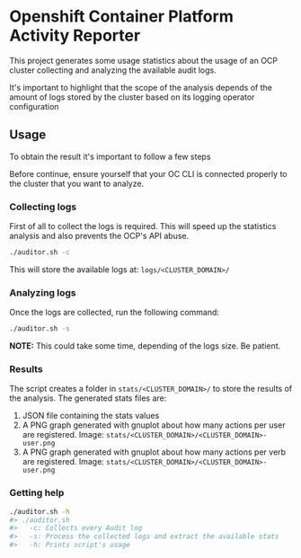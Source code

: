 # Openshift Container Platform Activity Reporter

This project generates some usage statistics about the usage of an OCP cluster
collecting and analyzing the available audit logs.

It's important to highlight that the scope of the analysis depends of the
amount of logs stored by the cluster based on its logging operator configuration

## Usage
To obtain the result it's important to follow a few steps

Before continue, ensure yourself that your OC CLI is connected properly to the
cluster that you want to analyze.

### Collecting logs
First of all to collect the logs is required. This will speed up the statistics
analysis and also prevents the OCP's API abuse.
```sh
./auditor.sh -c
```
This will store the available logs at: `logs/<CLUSTER_DOMAIN>/`


### Analyzing logs
Once the logs are collected, run the following command:
```sh
./auditor.sh -s
```
**NOTE:** This could take some time, depending of the logs size. Be patient.


### Results
The script creates a folder in `stats/<CLUSTER_DOMAIN>/` to store the results of
the analysis. The generated stats files are:
1. JSON file containing the stats values
2. A PNG graph generated with gnuplot about how many actions per user are
   registered. Image: `stats/<CLUSTER_DOMAIN>/<CLUSTER_DOMAIN>-user.png`
3. A PNG graph generated with gnuplot about how many actions per verb are
   registered. Image: `stats/<CLUSTER_DOMAIN>/<CLUSTER_DOMAIN>-user.png`


### Getting help
```sh
./auditor.sh -h
#> ./auditor.sh
#>   -c: Collects every Audit log
#>   -s: Process the collected logs and extract the available stats
#>   -h: Prints script's usage
```
